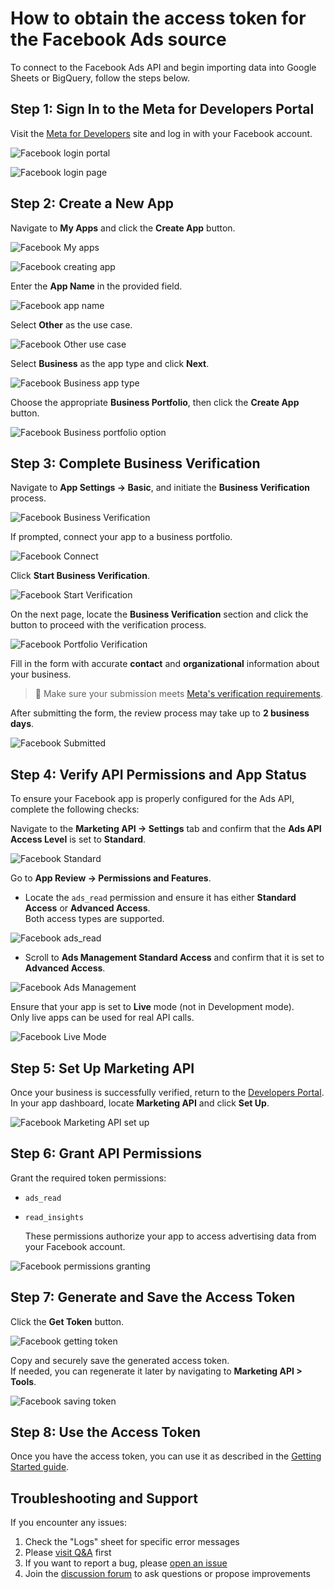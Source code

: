 # How to obtain the access token for the Facebook Ads source

To connect to the Facebook Ads API and begin importing data into Google Sheets or BigQuery, follow the steps below.

## Step 1: Sign In to the Meta for Developers Portal

Visit the [Meta for Developers](https://developers.facebook.com/) site and log in with your Facebook account.

![Facebook login portal](res/facebook_login_portal.png)

![Facebook login page](res/facebook_login.png)

## Step 2: Create a New App

Navigate to **My Apps** and click the **Create App** button.

![Facebook My apps](res/facebook_myapps.png)

![Facebook creating app](res/facebook_createapp.png)

Enter the **App Name** in the provided field.

![Facebook app name](res/facebook_appname.png)

Select **Other** as the use case.  

![Facebook Other use case](res/facebook_other.png)

Select **Business** as the app type and click **Next**.  

![Facebook Business app type](res/facebook_business.png)

Choose the appropriate **Business Portfolio**, then click the **Create App** button.  

![Facebook Business portfolio option](res/facebook_portfolio.png)

## Step 3: Complete Business Verification

Navigate to **App Settings → Basic**, and initiate the **Business Verification** process.

![Facebook Business Verification](res/facebook_verification.png)

If prompted, connect your app to a business portfolio.

![Facebook Connect](res/facebook_connect.png)

Click **Start Business Verification**.  

![Facebook Start Verification](res/facebook_start_verification.png)

On the next page, locate the **Business Verification** section and click the button to proceed with the verification process.  

![Facebook Portfolio Verification](res/facebook_portver.png)

Fill in the form with accurate **contact** and **organizational** information about your business.

> 📌 Make sure your submission meets [Meta's verification requirements](https://business.facebook.com/business/help/159334372093366).

After submitting the form, the review process may take up to **2 business days**.  

![Facebook Submitted](res/facebook_submitted.png)

## Step 4: Verify API Permissions and App Status

To ensure your Facebook app is properly configured for the Ads API, complete the following checks:

Navigate to the **Marketing API → Settings** tab and confirm that the **Ads API Access Level** is set to **Standard**.

![Facebook Standard](res/fb_standard.png)

Go to **App Review → Permissions and Features**.

- Locate the `ads_read` permission and ensure it has either **Standard Access** or **Advanced Access**.  
  Both access types are supported.

![Facebook ads_read](res/fb_adsread.png)

- Scroll to **Ads Management Standard Access** and confirm that it is set to **Advanced Access**.

![Facebook Ads Management](res/fb_adsmanagement.png)

Ensure that your app is set to **Live** mode (not in Development mode).  
Only live apps can be used for real API calls.

![Facebook Live Mode](res/fb_livemode.png)

## Step 5: Set Up Marketing API

Once your business is successfully verified, return to the [Developers Portal](https://developers.facebook.com/).  
In your app dashboard, locate **Marketing API** and click **Set Up**.  

![Facebook Marketing API set up](res/facebook_setup.png)

## Step 6: Grant API Permissions

Grant the required token permissions:

- `ads_read`  
- `read_insights`  

   These permissions authorize your app to access advertising data from your Facebook account.  

![Facebook permissions granting](res/facebook_checkbox.png)

## Step 7: Generate and Save the Access Token

Click the **Get Token** button.

![Facebook getting token](res/facebook_gettoken.png)

Copy and securely save the generated access token.  
    If needed, you can regenerate it later by navigating to **Marketing API > Tools**.

![Facebook saving token](res/facebook_token.png)

## Step 8: Use the Access Token

Once you have the access token, you can use it as described in the [Getting Started guide](GETTING_STARTED.md).

## Troubleshooting and Support

If you encounter any issues:

1. Check the "Logs" sheet for specific error messages
2. Please [visit Q&A](https://github.com/OWOX/owox-data-marts/discussions/categories/q-a) first
3. If you want to report a bug, please [open an issue](https://github.com/OWOX/owox-data-marts/issues)
4. Join the [discussion forum](https://github.com/OWOX/owox-data-marts/discussions) to ask questions or propose improvements
